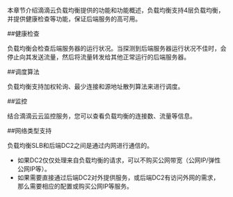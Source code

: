 本章节介绍滴滴云负载均衡提供的功能和功能概述，负载均衡支持4层负载均衡，并提供健康检查等功能，保证后端服务的高可用。

##健康检查

负载均衡会检查后端服务器的运行状况。当探测到后端服务器运行状况不佳时，会停止向其发送流量，然后将流量转发给其他正常运行的后端服务器。

##调度算法

负载均衡支持加权轮询、最少连接和源地址散列算法来进行调度。

##监控

结合滴滴云云监控服务，您可以查看负载均衡的连接数、流量等信息。

##网络类型支持

负载均衡SLB和后端DC2之间是通过内网进行通信的。

- 如果DC2仅仅处理来自负载均衡的请求，可以不购买公网带宽（公网IP/弹性公网IP等）。
- 如果需要直接通过后端DC2对外提供服务，或后端DC2有访问外网的需求， 那么需要相应的配置或购买公网IP等服务。


